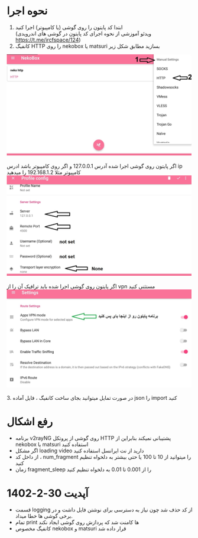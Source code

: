 # نحوه اجرا
1. ابتدا کد پایتون را روی گوشی (یا کامپیوتر) اجرا کنید <br>
(ویدئو آموزشی از نحوه اجرای کد پایتون در گوشی های اندرویدی https://t.me/ircfspace/124)
2. کانفیگ HTTP را روی nekobox یا matsuri بسازید مطابق شکل زیر
 
<img src="/asset/neko_http_menu.jpg?raw=true" width="500" ><br><br>
اگر پایتون روی گوشی اجرا شده آدرس 127.0.0.1 و اگر روی کامپیوتر باشد ادرس ip کامپیوتر مثلا 192.168.1.2 را میدهید<br>
<img src="/asset/neko_http_config.jpg?raw=true" width="500" ><br><br>
اگر پایتون روی گوشی اجرا شده باید ترافیک آن را از vpn مستثنی کنید <br>
<img src="/asset/neko_bypass_app.jpg?raw=true" width="500" ><br><br>
3. در صورت تمایل میتوانید بجای ساخت کانفیگ ، فایل آماده json را import کنید

# رفع اشکال
- برنامه v2rayNG روی گوشی از پروتکل HTTP پشتیبانی نمیکند بنابراین از nekobox یا matsuri استفاده کنید
- اگر مشکل loading video دارید از نت ایرانسل استفاده کنید
- از داخل کد ، num_fragment را میتوانید از 10 تا 100 یا حتی بیشتر به دلخواه تنظیم کنید
- زمان fragment_sleep را از 0.001 تا 0.01 به دلخواه تنظیم کنید

# آپدیت 30-2-1402
- قسمت logging از کد حذف شد چون نیاز به دسترسی برای نوشتن فایل داشت و در برخی گوشی ها خطا میداد.
- تمام print ها کامنت شد که پردازش روی گوشی ایجاد نکند
- کانفیگ مخصوص nekobox و matsuri قرار داده شد
